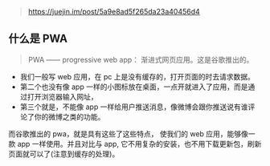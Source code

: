 > https://juejin.im/post/5a9e8ad5f265da23a40456d4

## 什么是 PWA
> PWA —— progressive web app： 渐进式网页应用。这是谷歌推出的。

- 我们一般写 web 应用，在 pc 上是没有缓存的，打开页面的时去请求数据。
- 第二个也没有像 app 一样的小图标放在桌面，一点开就进入了应用，而是通过打开浏览器输入网址，
- 第三个就是，不能像 app 一样给用户推送消息，像微博会跟你推送说有谁评论了你的微博之类的功能。

而谷歌推出的 pwa，就是具有这些了这些特点， 使我们的 web 应用，能够像一款 app 一样使用。并且对比与 app, 它不用复杂的安装，也不用下载更新包，刷新页面就可以了(注意到缓存的处理)。